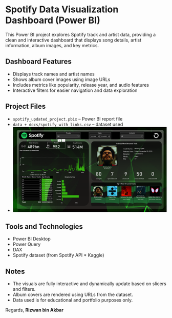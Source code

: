 # Spotify Data Visualization Dashboard (Power BI)

This Power BI project explores Spotify track and artist data, providing a clean and interactive dashboard that displays song details, artist information, album images, and key metrics.

## Dashboard Features

- Displays track names and artist names
- Shows album cover images using image URLs
- Includes metrics like popularity, release year, and audio features
- Interactive filters for easier navigation and data exploration

## Project Files

- `spotify_updated_project.pbix` – Power BI report file
- `data + docs/spotify_with_links.csv` – dataset used
- ![Dahsboard](datasets_docs/Spotify_Picture_Project.png)

## Tools and Technologies

- Power BI Desktop
- Power Query
- DAX
- Spotify dataset (from Spotify API * Kaggle)

## Notes

- The visuals are fully interactive and dynamically update based on slicers and filters.
- Album covers are rendered using URLs from the dataset.
- Data used is for educational and portfolio purposes only.

Regards, 
        **Rizwan bin Akbar**
